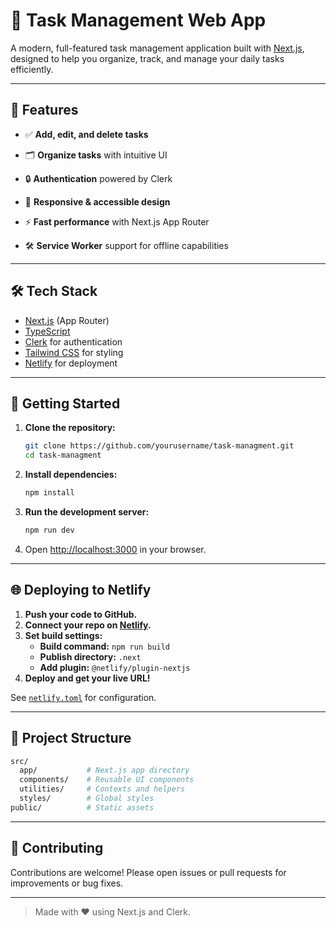 # 📝 Task Management Web App

A modern, full-featured task management application built with [Next.js](https://nextjs.org), designed to help you organize, track, and manage your daily tasks efficiently.

---

## 🚀 Features

- ✅ **Add, edit, and delete tasks**
- 🗂️ **Organize tasks** with intuitive UI
- 🔒 **Authentication** powered by Clerk
- 🌙 **Responsive & accessible design**

- ⚡ **Fast performance** with Next.js App Router
- 🛠️ **Service Worker** support for offline capabilities

---

## 🛠️ Tech Stack

- [Next.js](https://nextjs.org) (App Router)
- [TypeScript](https://www.typescriptlang.org/)
- [Clerk](https://clerk.com/) for authentication
- [Tailwind CSS](https://tailwindcss.com/) for styling
- [Netlify](https://www.netlify.com/) for deployment

---

## 🏁 Getting Started

1. **Clone the repository:**

   ```bash
   git clone https://github.com/yourusername/task-managment.git
   cd task-managment
   ```

2. **Install dependencies:**

   ```bash
   npm install
   ```

3. **Run the development server:**

   ```bash
   npm run dev
   ```

4. Open [http://localhost:3000](http://localhost:3000) in your browser.

---

## 🌐 Deploying to Netlify

1. **Push your code to GitHub.**
2. **Connect your repo on [Netlify](https://app.netlify.com/).**
3. **Set build settings:**
   - **Build command:** `npm run build`
   - **Publish directory:** `.next`
   - **Add plugin:** `@netlify/plugin-nextjs`
4. **Deploy and get your live URL!**

See [`netlify.toml`](./netlify.toml) for configuration.

---

## 📂 Project Structure

```bash
src/
  app/           # Next.js app directory
  components/    # Reusable UI components
  utilities/     # Contexts and helpers
  styles/        # Global styles
public/          # Static assets
```

---

## 🤝 Contributing

Contributions are welcome! Please open issues or pull requests for improvements or bug fixes.

---

> Made with ❤️ using Next.js and Clerk.
